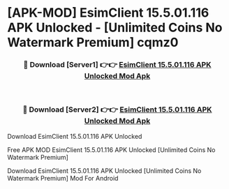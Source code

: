 # [APK-MOD] EsimClient 15.5.01.116 APK Unlocked - [Unlimited Coins No Watermark Premium] cqmz0



<div align="center">
<h3>🔴 Download [Server1] 👉👉 <a href="https://momento.my/?title=EsimClient_15.5.01.116_APK_Unlocked">EsimClient 15.5.01.116 APK Unlocked Mod Apk</a></h3><br>

<h3>🔴 Download [Server2] 👉👉 <a href="https://momento.my/?title=EsimClient_15.5.01.116_APK_Unlocked">EsimClient 15.5.01.116 APK Unlocked Mod Apk</a></h3>
</div>



Download EsimClient 15.5.01.116 APK Unlocked 

Free APK MOD EsimClient 15.5.01.116 APK Unlocked [Unlimited Coins No Watermark Premium]

Download EsimClient 15.5.01.116 APK Unlocked [Unlimited Coins No Watermark Premium] Mod For Android
